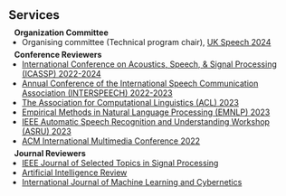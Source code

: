 <h1 id="services"></h1>

<h2 style="margin: 60px 0px 10px;">Services</h2>

<h4 style="margin:0 10px 0;">Organization Committee</h4>

<ul style="margin:0 0 5px;">
  <!-- <li>Website Chair, <a href="https://bmvc2023.org/people/organisers/"><autocolor>The British Machine Vision Conference (BMVC)</autocolor></a> <a href="https://bmvc2022.org/people/organisers/"><autocolor>2022</autocolor></a>-<a href="https://bmvc2023.org/people/organisers/"><autocolor>2023</autocolor></a></li> -->
  <li>Organising committee (Technical program chair), <a href="https://ukspeech2023.sheffield.ac.uk/"><autocolor>UK Speech 2024</autocolor></a></li>
</ul>

<!-- <h4 style="margin:0 10px 0;">Area Chairs</h4>

<ul style="margin:0 0 5px;">
  <li><a href="https://eccv2024.ecva.net/"><autocolor>European Conference on Computer Vision (ECCV) 2024</autocolor></a></li>
  <li><a href="http://cvpr.thecvf.com/"><autocolor>IEEE/CVF Conference on Computer Vision and Pattern Recognition (CVPR) 2024</autocolor></a></li>
  <li><a href="https://iclr.cc/Conferences/2024"><autocolor>International Conference on Learning Representations (ICLR) 2024</autocolor></a></li>
  <li><a href="https://aistats.org/aistats2024/"><autocolor>International Conference on Artificial Intelligence and Statistics (AISTATS) 2023-2024</autocolor></a></li>
  <li><a href="https://bmvc2023.org/"><autocolor>The British Machine Vision Conference (BMVC) 2023</autocolor></a></li>
  <li><a href="https://www.auai.org/uai2024/"><autocolor>The Conference on Uncertainty in Artificial Intelligence (UAI) 2023-2024</autocolor></a></li>
</ul>

<h4 style="margin:0 10px 0;">Senior Program Committee</h4>

<ul style="margin:0 0 5px;">
  <li><a href="https://ijcai-21.org/"><autocolor>International Joint Conference on Artificial Intelligence (IJCAI) 2021</autocolor></a></li>
</ul> -->

<h4 style="margin:0 10px 0;">Conference Reviewers</h4>

<ul style="margin:0 0 5px;">
  <!-- <li><a href="http://cvpr2023.thecvf.com/"><autocolor>IEEE/CVF Conference on Computer Vision and Pattern Recognition (CVPR) 2021-2023</autocolor></a></li>
  <li><a href="http://iccv2023.thecvf.com/"><autocolor>IEEE/CVF International Conference on Computer Vision (ICCV) 2021-2023</autocolor></a></li>
  <li><a href="https://eccv2022.ecva.net/"><autocolor>European Conference on Computer Vision (ECCV) 2022</autocolor></a></li>
  <li><a href="https://neurips.cc/Conferences/2023"><autocolor>Annual Conference on Neural Information Processing Systems (NeurIPS) 2020-2023</autocolor></a></li>
  <li><a href="https://icml.cc/Conferences/2022"><autocolor>International Conference on Machine Learning (ICML) 2021-2023</autocolor></a></li>
  <li><a href="https://iclr.cc/Conferences/2023"><autocolor>International Conference on Learning Representations (ICLR) 2022-2023</autocolor></a></li>
  <li><a href="https://aaai.org/Conferences/AAAI-23/"><autocolor>AAAI Conference on Artificial Intelligence (AAAI) 2021-2024</autocolor></a></li>
  <li><a href="https://ijcai-23.org/"><autocolor>International Joint Conference on Artificial Intelligence (IJCAI) 2021-2023</autocolor></a></li> -->
  <li><a href="https://2024.ieeeicassp.org/"><autocolor>International Conference on Acoustics, Speech, & Signal Processing (ICASSP) 2022-2024</autocolor></a></li>  
  <li><a href="https://interspeech2024.org/"><autocolor>Annual Conference of the International Speech Communication Association (INTERSPEECH) 2022-2023</autocolor></a></li>  
  <li><a href="https://2024.aclweb.org/"><autocolor>The Association for Computational Linguistics (ACL) 2023</autocolor></a></li>  
  <li><a href="https://2023.emnlp.org/"><autocolor>Empirical Methods in Natural Language Processing (EMNLP) 2023</autocolor></a></li>
  <li><a href="http://www.asru2023.org/"><autocolor>IEEE Automatic Speech Recognition and Understanding Workshop (ASRU) 2023</autocolor></a></li>
  <li><a href="https://2022.acmmm.org/"><autocolor>ACM International Multimedia Conference 2022</autocolor></a></li>
</ul>


<h4 style="margin:0 10px 0;">Journal Reviewers</h4>

<ul style="margin:0 0 20px;">
  <li><a href="https://signalprocessingsociety.org/publications-resources/ieee-journal-selected-topics-signal-processing"><autocolor>IEEE Journal of Selected Topics in Signal Processing</autocolor></a></li>
  <li><a href="https://link.springer.com/journal/10462"><autocolor>Artificial Intelligence Review</autocolor></a></li>
  <li><a href="https://link.springer.com/journal/13042"><autocolor>International Journal of Machine Learning and Cybernetics</autocolor></a></li>

</ul>


